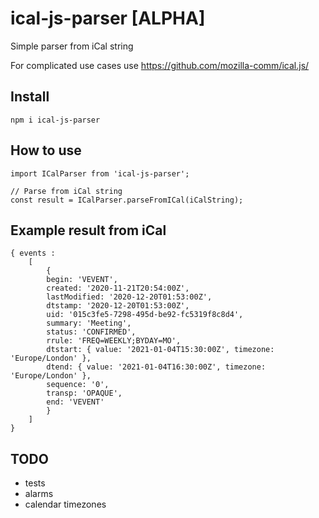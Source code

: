 # ical-js-parser [ALPHA]

Simple parser from iCal string

For complicated use cases use https://github.com/mozilla-comm/ical.js/

## Install

    npm i ical-js-parser

## How to use

    import ICalParser from 'ical-js-parser';

    // Parse from iCal string
    const result = ICalParser.parseFromICal(iCalString);

## Example result from iCal

    { events : 
        [
            {
            begin: 'VEVENT',
            created: '2020-11-21T20:54:00Z',
            lastModified: '2020-12-20T01:53:00Z',
            dtstamp: '2020-12-20T01:53:00Z',
            uid: '015c3fe5-7298-495d-be92-fc5319f8c8d4',
            summary: 'Meeting',
            status: 'CONFIRMED',
            rrule: 'FREQ=WEEKLY;BYDAY=MO',
            dtstart: { value: '2021-01-04T15:30:00Z', timezone: 'Europe/London' },
            dtend: { value: '2021-01-04T16:30:00Z', timezone: 'Europe/London' },
            sequence: '0',
            transp: 'OPAQUE',
            end: 'VEVENT'
            }   
        ]
    }


## TODO

- tests
- alarms
- calendar timezones
